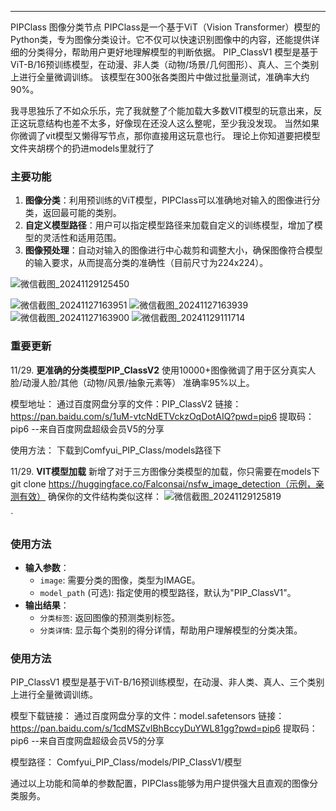 ---
PIPClass 图像分类节点
PIPClass是一个基于ViT（Vision Transformer）模型的Python类，专为图像分类设计。它不仅可以快速识别图像中的内容，还能提供详细的分类得分，帮助用户更好地理解模型的判断依据。
PIP_ClassV1 模型是基于ViT-B/16预训练模型，在动漫、非人类（动物/场景/几何图形）、真人、三个类别上进行全量微调训练。
该模型在300张各类图片中做过批量测试，准确率大约90%。

我寻思独乐了不如众乐乐，完了我就整了个能加载大多数VIT模型的玩意出来，反正这玩意结构也差不太多，好像现在还没人这么整呢，至少我没发现。
当然如果你微调了vit模型又懒得写节点，那你直接用这玩意也行。
理论上你知道要把模型文件夹胡楞个的扔进models里就行了

### 主要功能
1. **图像分类**：利用预训练的ViT模型，PIPClass可以准确地对输入的图像进行分类，返回最可能的类别。
2. **自定义模型路径**：用户可以指定模型路径来加载自定义的训练模型，增加了模型的灵活性和适用范围。
3. **图像预处理**：自动对输入的图像进行中心裁剪和调整大小，确保图像符合模型的输入要求，从而提高分类的准确性（目前尺寸为224x224）。

![微信截图_20241129125450](https://github.com/user-attachments/assets/dcc69b73-49f0-41f1-9da8-4f820c8e40f7)

![微信截图_20241127163951](https://github.com/user-attachments/assets/448b6580-2ce2-406d-a9c8-4c5395e64ebf)
![微信截图_20241127163939](https://github.com/user-attachments/assets/fe666fa8-fa74-48d5-98fc-fb5c6dc3fbed)
![微信截图_20241127163900](https://github.com/user-attachments/assets/9fdc51fd-914d-4c41-a03e-801cf60daaba)
![微信截图_20241129111714](https://github.com/user-attachments/assets/d21e7365-bda2-42aa-8ddc-6fd9f10c8a8c)

### 重要更新

11/29. **更准确的分类模型PIP_ClassV2**
使用10000+图像微调了用于区分真实人脸/动漫人脸/其他（动物/风景/抽象元素等）
准确率95%以上。

模型地址：
通过百度网盘分享的文件：PIP_ClassV2
链接：https://pan.baidu.com/s/1uM-vtcNdETVckzOqDotAIQ?pwd=pip6 
提取码：pip6 
--来自百度网盘超级会员V5的分享

使用方法：
下载到Comfyui_PIP_Class/models路径下

11/29. **VIT模型加载**
新增了对于三方图像分类模型的加载，你只需要在models下 git clone https://huggingface.co/Falconsai/nsfw_image_detection（示例，亲测有效）
确保你的文件结构类似这样：
![微信截图_20241129125819](https://github.com/user-attachments/assets/76cfe272-09d0-4b09-943e-e33ec1affdc3)

`


### 使用方法
- **输入参数**：
  - `image`: 需要分类的图像，类型为IMAGE。
  - `model_path` (可选): 指定使用的模型路径，默认为"PIP_ClassV1"。
- **输出结果**：
  - `分类标签`: 返回图像的预测类别标签。
  - `分类详情`: 显示每个类别的得分详情，帮助用户理解模型的分类决策。

### 使用方法

PIP_ClassV1 模型是基于ViT-B/16预训练模型，在动漫、非人类、真人、三个类别上进行全量微调训练。

模型下载链接：
通过百度网盘分享的文件：model.safetensors
链接：https://pan.baidu.com/s/1cdMSZvlBhBccyDuYWL81gg?pwd=pip6 
提取码：pip6 
--来自百度网盘超级会员V5的分享

模型路径：
Comfyui_PIP_Class/models/PIP_ClassV1/模型

通过以上功能和简单的参数配置，PIPClass能够为用户提供强大且直观的图像分类服务。
